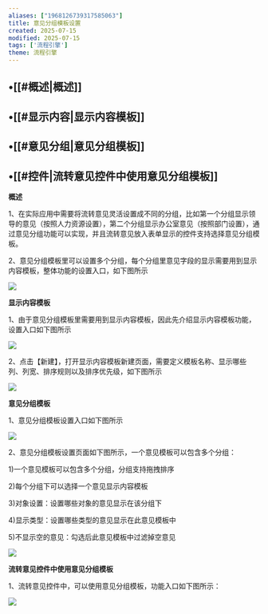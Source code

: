 ```yaml
---
aliases: ["1968126739317585063"]
title: 意见分组模板设置
created: 2025-07-15
modified: 2025-07-15
tags: ['流程引擎']
theme: 流程引擎
---
```


## •[[#概述|概述]]

## •[[#显示内容|显示内容模板]]

## •[[#意见分组|意见分组模板]]

## •[[#控件|流转意见控件中使用意见分组模板]]

**概述**

1、在实际应用中需要将流转意见灵活设置成不同的分组，比如第一个分组显示领导的意见（按照人力资源设置），第二个分组显示办公室意见（按照部门设置），通过意见分组功能可以实现，并且流转意见放入表单显示的控件支持选择意见分组模板。

2、意见分组模板里可以设置多个分组，每个分组里意见字段的显示需要用到显示内容模板，整体功能的设置入口，如下图所示

![](ef4f9de7c6872b4bbfd4b7acd3189f72.jpg)

**显示内容模板**

1、由于意见分组模板里需要用到显示内容模板，因此先介绍显示内容模板功能，设置入口如下图所示

![](3b31dceecfc56ee9c9bfc729714f1b3d.jpg)

2、点击【新建】，打开显示内容模板新建页面，需要定义模板名称、显示哪些列、列宽、排序规则以及排序优先级，如下图所示

![](ee12af1cef94283c33b18a5b01bc8962.jpg)

**意见分组模板**

1、意见分组模板设置入口如下图所示

![](67d04d561cf23b1120ab4bcfaba19a2a.jpg)

2、意见分组模板设置页面如下图所示，一个意见模板可以包含多个分组：

1)一个意见模板可以包含多个分组，分组支持拖拽排序

2)每个分组下可以选择一个意见显示内容模板

3)对象设置：设置哪些对象的意见显示在该分组下

4)显示类型：设置哪些类型的意见显示在此意见模板中

5)不显示空的意见：勾选后此意见模板中过滤掉空意见

![](9b133788fa9670ed3c9a507bcde59643.jpg)

**流转意见控件中使用意见分组模板**

1、流转意见控件中，可以使用意见分组模板，功能入口如下图所示：

![](716504822e72e85de8078b69f9924004.jpg)